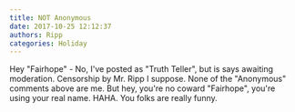 ```yaml
---
title: NOT Anonymous
date: 2017-10-25 12:12:37
authors: Ripp
categories: Holiday
---
```


 Hey "Fairhope" - No, I've posted as "Truth Teller", but is says awaiting moderation.  Censorship by Mr. Ripp I suppose. None of the "Anonymous" comments above are me.  But hey, you're no coward "Fairhope", you're using your real name.  HAHA.  You folks are really funny.